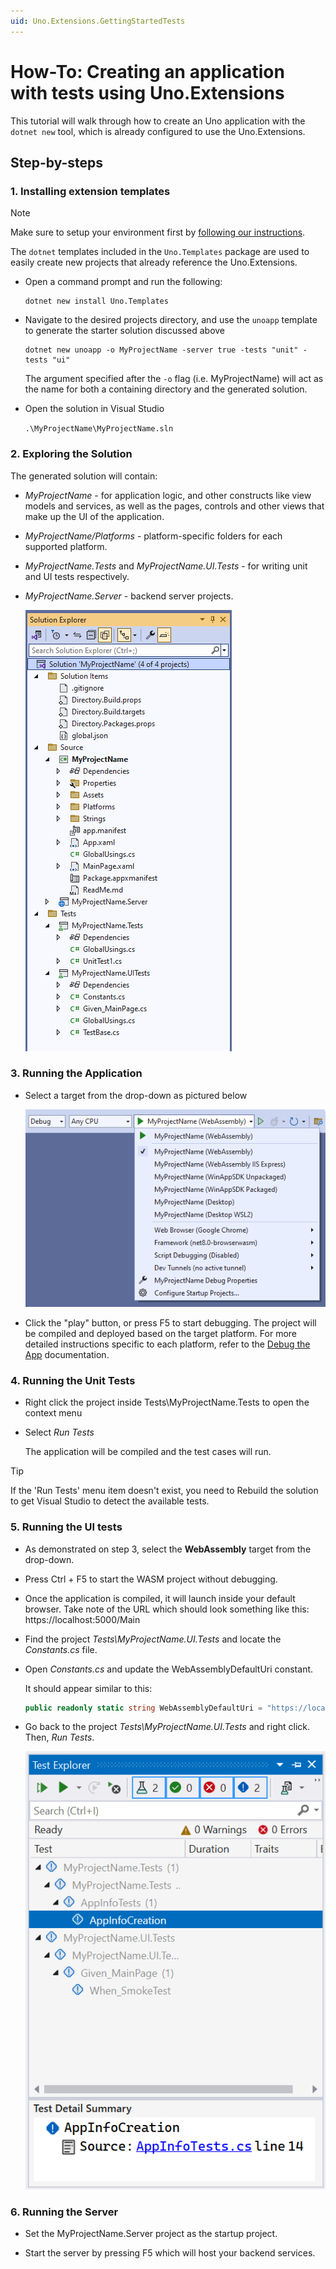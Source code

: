 ```yaml
---
uid: Uno.Extensions.GettingStartedTests
---
```

# How-To: Creating an application with tests using Uno.Extensions

This tutorial will walk through how to create an Uno application with the `dotnet new` tool, which is already configured to use the Uno.Extensions.

## Step-by-steps

### 1. Installing extension templates

> [!NOTE]
> Make sure to setup your environment first by [following our instructions](xref:Uno.GetStarted.vs2022).

The `dotnet` templates included in the `Uno.Templates` package are used to easily create new projects that already reference the Uno.Extensions.

* Open a command prompt and run the following:

    ```dotnetcli
    dotnet new install Uno.Templates
    ```

* Navigate to the desired projects directory, and use the `unoapp` template to generate the starter solution discussed above

    ```dotnetcli
    dotnet new unoapp -o MyProjectName -server true -tests "unit" -tests "ui"
    ```

    The argument specified after the `-o` flag (i.e. MyProjectName) will act as the name for both a containing directory and the generated solution.

* Open the solution in Visual Studio

    `.\MyProjectName\MyProjectName.sln`

### 2. Exploring the Solution

The generated solution will contain:

* *MyProjectName* - for application logic, and other constructs like view models and services, as well as the pages, controls and other views that make up the UI of the application.
* *MyProjectName/Platforms* - platform-specific folders for each supported platform.
* *MyProjectName.Tests* and *MyProjectName.UI.Tests* - for writing unit and UI tests respectively.
* *MyProjectName.Server* - backend server projects.

    ![The structure of the generated solution](./Learn/images/ProjectStructure-Tests-min.png)

### 3. Running the Application

* Select a target from the drop-down as pictured below

    ![A screenshot of the generated targets](./Learn/images/GeneratedTargets-min.png)

* Click the "play" button, or press F5 to start debugging. The project will be compiled and deployed based on the target platform. For more detailed instructions specific to each platform, refer to the [Debug the App](xref:Uno.GettingStarted.CreateAnApp.VS2022#debug-the-app) documentation.

### 4. Running the Unit Tests

* Right click the project inside Tests\\MyProjectName.Tests to open the context menu

* Select *Run Tests*

   The application will be compiled and the test cases will run.

> [!TIP]
> If the 'Run Tests' menu item doesn't exist, you need to Rebuild the solution to get Visual Studio to detect the available tests.

### 5. Running the UI tests

* As demonstrated on step 3, select the **WebAssembly** target from the drop-down.

* Press Ctrl + F5 to start the WASM project without debugging.

* Once the application is compiled, it will launch inside your default browser. Take note of the URL which should look something like this: https://localhost:5000/Main

* Find the project *Tests\\MyProjectName.UI.Tests* and locate the *Constants.cs* file.

* Open *Constants.cs* and update the WebAssemblyDefaultUri constant.

    It should appear similar to this:

    ```cs
    public readonly static string WebAssemblyDefaultUri = "https://localhost:5000/";
    ```

* Go back to the project *Tests\\MyProjectName.UI.Tests* and right click. Then, *Run Tests*.

    ![Test Explorer in VS](./Learn/images/TestExplorer-min.png)

### 6. Running the Server

* Set the MyProjectName.Server project as the startup project.

* Start the server by pressing F5 which will host your backend services.
